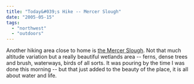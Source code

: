 ```yaml
---
title: "Today&#039;s Hike -- Mercer Slough"
date: "2005-05-15"
tags: 
  - "northwest"
  - "outdoors"
---
```


Another hiking area close to home is [the Mercer Slough](http://www.ci.bellevue.wa.us/page.asp?view=2106). Not that much altitude variation but a really beautiful wetlands area -- ferns, dense trees and brush, waterways, birds of all sorts. It was pouring by the time I was done this morning -- but that just added to the beauty of the place, it is all about water and life.
